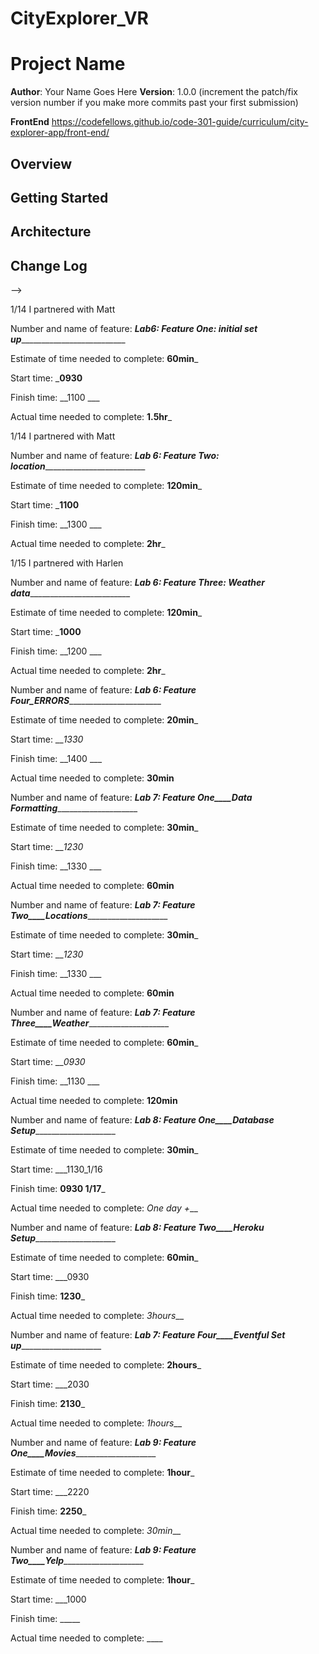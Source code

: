 # CityExplorer_VR


# Project Name

**Author**: Your Name Goes Here
**Version**: 1.0.0 (increment the patch/fix version number if you make more commits past your first submission)

**FrontEnd** https://codefellows.github.io/code-301-guide/curriculum/city-explorer-app/front-end/

## Overview
<!-- Provide a high level overview of what this application is and why you are building it, beyond the fact that it's an assignment for this class. (i.e. What's your problem domain?) -->

## Getting Started
<!-- What are the steps that a user must take in order to build this app on their own machine and get it running? -->

## Architecture
<!-- Provide a detailed description of the application design. What technologies (languages, libraries, etc) you're using, and any other relevant design information. -->

## Change Log
<!-- Use this area to document the iterative changes made to your application as each feature is successfully implemented. Use time stamps. Here's an examples:

01-01-2001 4:59pm - Application now has a fully-functional express server, with a GET route for the location resource.

## Credits and Collaborations
<!-- Give credit (and a link) to other people or resources that helped you build this application. -->
-->


1/14 I partnered with Matt

Number and name of feature: ___Lab6: Feature One: initial set up_____________________________

Estimate of time needed to complete: __60min___

Start time: ___0930__

Finish time: __1100 ___

Actual time needed to complete: __1.5hr___


1/14 I partnered with Matt

Number and name of feature: ___Lab 6: Feature Two: location____________________________

Estimate of time needed to complete: __120min___

Start time: ___1100__

Finish time: __1300 ___

Actual time needed to complete: __2hr___

1/15 I partnered with Harlen

Number and name of feature: ___Lab 6: Feature Three: Weather data____________________________

Estimate of time needed to complete: __120min___

Start time: ___1000__

Finish time: __1200 ___

Actual time needed to complete: __2hr___



Number and name of feature: ___Lab 6: Feature Four_ERRORS__________________________

Estimate of time needed to complete: __20min___

Start time: ___1330_

Finish time: __1400 ___

Actual time needed to complete: __30min__


Number and name of feature: ___Lab 7: Feature One____Data Formatting_______________________

Estimate of time needed to complete: __30min___

Start time: ___1230_

Finish time: __1330 ___

Actual time needed to complete: __60min__

Number and name of feature: ___Lab 7: Feature Two____Locations_______________________

Estimate of time needed to complete: __30min___

Start time: ___1230_

Finish time: __1330 ___

Actual time needed to complete: __60min__

Number and name of feature: ___Lab 7: Feature Three____Weather_______________________

Estimate of time needed to complete: __60min___

Start time: ___0930_

Finish time: __1130 ___

Actual time needed to complete: __120min__

Number and name of feature: ___Lab 8: Feature One____Database Setup_______________________

Estimate of time needed to complete: __30min___

Start time: ___1130_1/16

Finish time: __0930 1/17___

Actual time needed to complete: _One day +___

Number and name of feature: ___Lab 8: Feature Two____Heroku Setup_______________________

Estimate of time needed to complete: __60min___

Start time: ___0930

Finish time: __1230___

Actual time needed to complete: _3hours___

Number and name of feature: ___Lab 7: Feature Four____Eventful Set up_______________________

Estimate of time needed to complete: __2hours___

Start time: ___2030

Finish time: __2130___

Actual time needed to complete: _1hours___

Number and name of feature: ___Lab 9: Feature One____Movies_______________________

Estimate of time needed to complete: __1hour___

Start time: ___2220

Finish time: __2250___

Actual time needed to complete: _30min___

Number and name of feature: ___Lab 9: Feature Two____Yelp_______________________

Estimate of time needed to complete: __1hour___

Start time: ___1000

Finish time: _____

Actual time needed to complete: ____